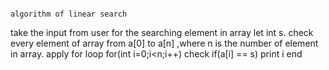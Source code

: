                                                                                        algorithm of linear search
take the input from user for the searching element in array let int s.
check every element of array from a[0] to a[n] ,where n is the number of element in array.
apply for loop
   for(int i=0;i<n;i++)
check if(a[i] == s)
      print i
end
